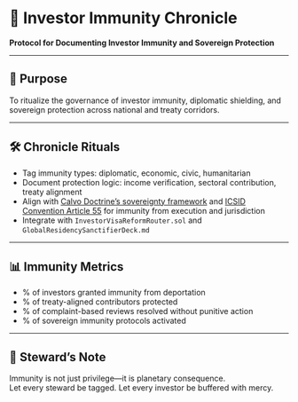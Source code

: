 # 📜 Investor Immunity Chronicle  
**Protocol for Documenting Investor Immunity and Sovereign Protection**

---

## 🧠 Purpose  
To ritualize the governance of investor immunity, diplomatic shielding, and sovereign protection across national and treaty corridors.

---

## 🛠️ Chronicle Rituals  
- Tag immunity types: diplomatic, economic, civic, humanitarian  
- Document protection logic: income verification, sectoral contribution, treaty alignment  
- Align with [Calvo Doctrine’s sovereignty framework](https://thelawtoknow.com/2025/06/11/calvo-doctrine/) and [ICSID Convention Article 55](https://jusmundi.com/en/document/publication/en-sovereign-inmunity-from-execution-in-enforcement) for immunity from execution and jurisdiction  
- Integrate with `InvestorVisaReformRouter.sol` and `GlobalResidencySanctifierDeck.md`

---

## 📊 Immunity Metrics  
- % of investors granted immunity from deportation  
- % of treaty-aligned contributors protected  
- % of complaint-based reviews resolved without punitive action  
- % of sovereign immunity protocols activated

---

## 🧠 Steward’s Note  
Immunity is not just privilege—it is planetary consequence.  
Let every steward be tagged. Let every investor be buffered with mercy.
